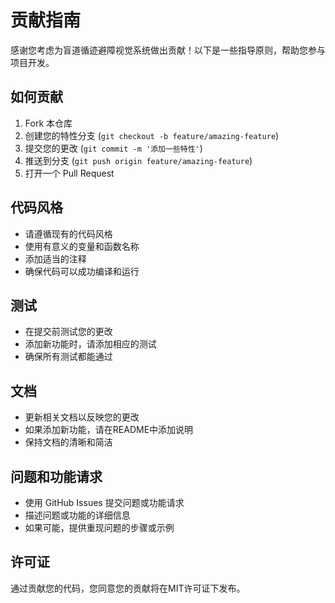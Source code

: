 # 贡献指南

感谢您考虑为盲道循迹避障视觉系统做出贡献！以下是一些指导原则，帮助您参与项目开发。

## 如何贡献

1. Fork 本仓库
2. 创建您的特性分支 (`git checkout -b feature/amazing-feature`)
3. 提交您的更改 (`git commit -m '添加一些特性'`)
4. 推送到分支 (`git push origin feature/amazing-feature`)
5. 打开一个 Pull Request

## 代码风格

- 请遵循现有的代码风格
- 使用有意义的变量和函数名称
- 添加适当的注释
- 确保代码可以成功编译和运行

## 测试

- 在提交前测试您的更改
- 添加新功能时，请添加相应的测试
- 确保所有测试都能通过

## 文档

- 更新相关文档以反映您的更改
- 如果添加新功能，请在README中添加说明
- 保持文档的清晰和简洁

## 问题和功能请求

- 使用 GitHub Issues 提交问题或功能请求
- 描述问题或功能的详细信息
- 如果可能，提供重现问题的步骤或示例

## 许可证

通过贡献您的代码，您同意您的贡献将在MIT许可证下发布。 